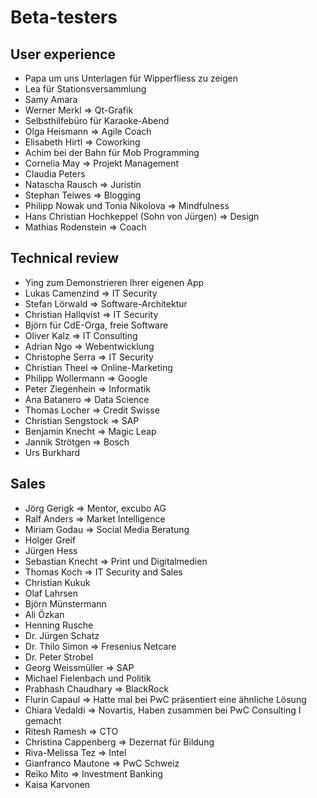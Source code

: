 # Beta-testers

## User experience
- Papa um uns Unterlagen für Wipperfliess zu zeigen
- Lea für Stationsversammlung
- Samy Amara
- Werner Merkl => Qt-Grafik
- Selbsthilfebüro für Karaoke-Abend
- Olga Heismann => Agile Coach
- Elisabeth Hirtl => Coworking
- Achim bei der Bahn für Mob Programming
- Cornelia May => Projekt Management
- Claudia Peters
- Natascha Rausch => Juristin
- Stephan Teiwes => Blogging
- Philipp Nowak und Tonia Nikolova => Mindfulness
- Hans Christian Hochkeppel (Sohn von Jürgen) => Design
- Mathias Rodenstein => Coach

## Technical review
- Ying zum Demonstrieren Ihrer eigenen App
- Lukas Camenzind => IT Security
- Stefan Lörwald => Software-Architektur
- Christian Hallqvist => IT Security
- Björn für CdE-Orga, freie Software
- Oliver Kalz => IT Consulting
- Adrian Ngo => Webentwicklung
- Christophe Serra => IT Security
- Christian Theel => Online-Marketing
- Philipp Wollermann => Google
- Peter Ziegenhein => Informatik
- Ana Batanero => Data Science
- Thomas Locher => Credit Swisse
- Christian Sengstock => SAP
- Benjamin Knecht => Magic Leap
- Jannik Strötgen => Bosch
- Urs Burkhard

## Sales
- Jörg Gerigk => Mentor, excubo AG
- Ralf Anders => Market Intelligence
- Miriam Godau => Social Media Beratung
- Holger Greif
- Jürgen Hess
- Sebastian Knecht => Print und Digitalmedien
- Thomas Koch => IT Security and Sales
- Christian Kukuk
- Olaf Lahrsen
- Björn Münstermann
- Ali Özkan
- Henning Rusche
- Dr. Jürgen Schatz
- Dr. Thilo Simon => Fresenius Netcare
- Dr. Peter Strobel
- Georg Weissmüller => SAP
- Michael Fielenbach und Politik
- Prabhash Chaudhary => BlackRock
- Flurin Capaul => Hatte mal bei PwC präsentiert eine ähnliche Lösung
- Chiara Vedaldi => Novartis, Haben zusammen bei PwC Consulting I gemacht
- Ritesh Ramesh => CTO
- Christina Cappenberg => Dezernat für Bildung
- Riva-Melissa Tez => Intel
- Gianfranco Mautone => PwC Schweiz
- Reiko Mito => Investment Banking
- Kaisa Karvonen
